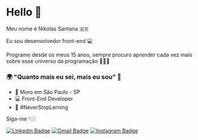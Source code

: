 # Hello 👋

Meu nome é Nikolas Santana 🇧🇷

Eu sou desenvolvedor front-end  💻

Programo desde os meus 15 anos, sempre procuro aprender cada vez mais sobre esse universo da programação  👨🏻‍💻

### 🌍 "Quanto mais eu sei, mais eu sou" 🧠

- 📍 Moro em São Paulo - SP
- 💻 Front-End Developer
- 🚀 #NeverStopLerning


Siga-me 👇🏼


[![Linkedin Badge](https://img.shields.io/badge/-LinkedIn-blue?style=for-the-badge&logo=linkedin&logoColor=white)](www.linkedin.com/in/nikolas-santana-0a00091a7) 
[![Gmail Badge](https://img.shields.io/badge/-nikolasdssantana@gmail.com-c14438?style=for-the-badge&logo=gmail&logoColor=white)](mailto:nikolasdssantana@gmail.com)
[![Instagram Badge](https://img.shields.io/badge/-Instagram-violet?style=flat-square&logo=Instagram&logoColor=white&link=https://www.instagram.com/papodedev/)](https://www.instagram.com/nikolas.dev/) 

